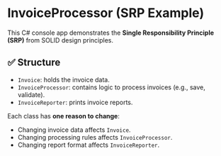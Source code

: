 # InvoiceProcessor (SRP Example)

This C# console app demonstrates the **Single Responsibility Principle (SRP)** from SOLID design principles.

## ✅ Structure

- `Invoice`: holds the invoice data.
- `InvoiceProcessor`: contains logic to process invoices (e.g., save, validate).
- `InvoiceReporter`: prints invoice reports.

Each class has **one reason to change**:
- Changing invoice data affects `Invoice`.
- Changing processing rules affects `InvoiceProcessor`.
- Changing report format affects `InvoiceReporter`.

